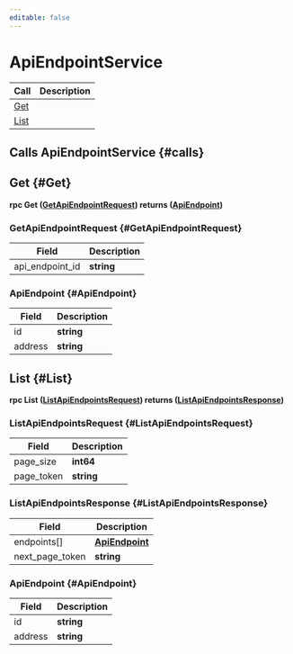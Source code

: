 ```yaml
---
editable: false
---
```


# ApiEndpointService



| Call | Description |
| --- | --- |
| [Get](#Get) |  |
| [List](#List) |  |

## Calls ApiEndpointService {#calls}

## Get {#Get}



**rpc Get ([GetApiEndpointRequest](#GetApiEndpointRequest)) returns ([ApiEndpoint](#ApiEndpoint))**

### GetApiEndpointRequest {#GetApiEndpointRequest}

Field | Description
--- | ---
api_endpoint_id | **string**<br> 


### ApiEndpoint {#ApiEndpoint}

Field | Description
--- | ---
id | **string**<br> 
address | **string**<br> 


## List {#List}



**rpc List ([ListApiEndpointsRequest](#ListApiEndpointsRequest)) returns ([ListApiEndpointsResponse](#ListApiEndpointsResponse))**

### ListApiEndpointsRequest {#ListApiEndpointsRequest}

Field | Description
--- | ---
page_size | **int64**<br> 
page_token | **string**<br> 


### ListApiEndpointsResponse {#ListApiEndpointsResponse}

Field | Description
--- | ---
endpoints[] | **[ApiEndpoint](#ApiEndpoint1)**<br> 
next_page_token | **string**<br> 


### ApiEndpoint {#ApiEndpoint}

Field | Description
--- | ---
id | **string**<br> 
address | **string**<br> 


